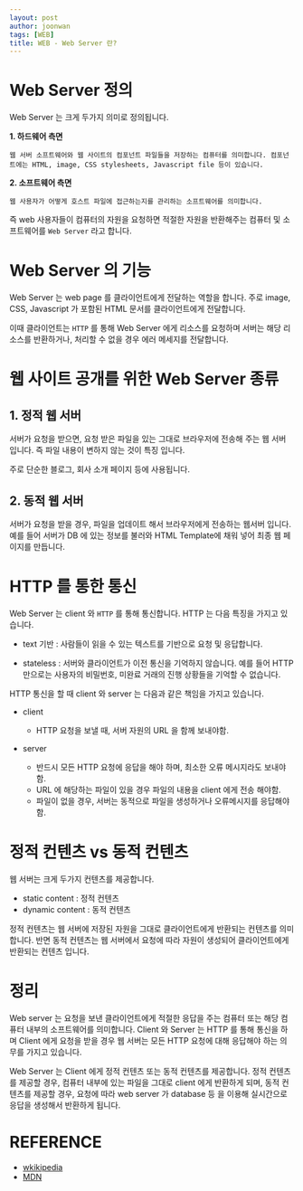 ```yaml
---
layout: post
author: joonwan
tags: [WEB]
title: WEB - Web Server 란?
---
```


# Web Server 정의

Web Server 는 크게 두가지 의미로 정의됩니다.

**1. 하드웨어 측면**

    웹 서버 소프트웨어와 웹 사이트의 컴포넌트 파일들을 저장하는 컴퓨터를 의미합니다. 컴포넌트에는 HTML, image, CSS stylesheets, Javascript file 등이 있습니다. 

**2. 소프트웨어 측면**

    웹 사용자가 어떻게 호스트 파일에 접근하는지를 관리하는 소프트웨어를 의미합니다.

즉 web 사용자들이 컴퓨터의 자원을 요청하면 적절한 자원을 반환해주는 컴퓨터 및 소프트웨어를 `Web Server` 라고 합니다.

# Web Server 의 기능

Web Server 는 web page 를 클라이언트에게 전달하는 역할을 합니다. 주로 image, CSS, Javascript 가 포함된 HTML 문서를 클라이언트에게 전달합니다.

이때 클라이언트는 `HTTP` 를 통해 Web Server 에게 리소스를 요청하며 서버는 해당 리소스를 반환하거나, 처리할 수 없을 경우 에러 메세지를 전달합니다.

# 웹 사이트 공개를 위한 Web Server 종류

## 1. 정적 웹 서버

서버가 요청을 받으면, 요청 받은 파일을 있는 그대로 브라우저에 전송해 주는 웹 서버 입니다. 즉 파일 내용이 변하지 않는 것이 특징 입니다.

주로 단순한 블로그, 회사 소개 페이지 등에 사용됩니다.

## 2. 동적 웹 서버

서버가 요청을 받을 경우, 파일을 업데이트 해서 브라우저에게 전송하는 웹서버 입니다. 예를 들어 서버가 DB 에 있는 정보를 불러와 HTML Template에 채워 넣어 최종 웹 페이지를 만듭니다.

# HTTP 를 통한 통신

Web Server 는 client 와 `HTTP` 를 통해 통신합니다. HTTP 는 다음 특징을 가지고 있습니다.

- text 기반 : 사람들이 읽을 수 있는 텍스트를 기반으로 요청 및 응답합니다.

- stateless : 서버와 클라이언트가 이전 통신을 기억하지 않습니다. 예를 들어 HTTP 만으로는 사용자의 비밀번호, 미완료 거래의 진행 상황들을 기억할 수 없습니다.

HTTP 통신을 할 때 client 와 server 는 다음과 같은 책임을 가지고 있습니다.

- client
    - HTTP 요청을 보낼 때, 서버 자원의 URL 을 함께 보내야함.

- server
    - 반드시 모든 HTTP 요청에 응답을 해야 하며, 최소한 오류 메시지라도 보내야함.
    - URL 에 해당하는 파일이 있을 경우 파일의 내용을 client 에게 전송 해야함.
    - 파일이 없을 경우, 서버는 동적으로 파일을 생성하거나 오류메시지를 응답해야함.


# 정적 컨텐츠 vs 동적 컨텐츠

웹 서버는 크게 두가지 컨텐츠를 제공합니다.

- static content : 정적 컨텐츠
- dynamic content : 동적 컨텐츠

정적 컨텐츠는 웹 서버에 저장된 자원을 그대로 클라이언트에게 반환되는 컨텐츠를 의미합니다. 반면 동적 컨텐츠는 웹 서버에서 요청에 따라 자원이 생성되어 클라이언트에게 반환되는 컨텐츠 입니다. 

# 정리

Web server 는 요청을 보낸 클라이언트에게 적절한 응답을 주는 컴퓨터 또는 해당 컴퓨터 내부의 소프트웨어를 의미합니다. Client 와 Server 는 HTTP 를 통해 통신을 하며 Client 에게 요청을 받을 경우 웹 서버는 모든 HTTP 요청에 대해 응답해야 하는 의무를 가지고 있습니다.

Web Server 는 Client 에게 정적 컨텐츠 또는 동적 컨텐츠를 제공합니다. 정적 컨텐츠를 제공할 경우, 컴퓨터 내부에 있는 파일을 그대로 client 에게 반환하게 되며, 동적 컨텐츠를 제공할 경우, 요청에 따라 web server 가 database 등 을 이용해 실시간으로 응답을 생성해서 반환하게 됩니다.

# REFERENCE

- [wkikipedia](https://ko.wikipedia.org/wiki/%EC%9B%B9_%EC%84%9C%EB%B2%84)
- [MDN](https://developer.mozilla.org/en-US/docs/Learn_web_development/Howto/Web_mechanics/What_is_a_web_server)